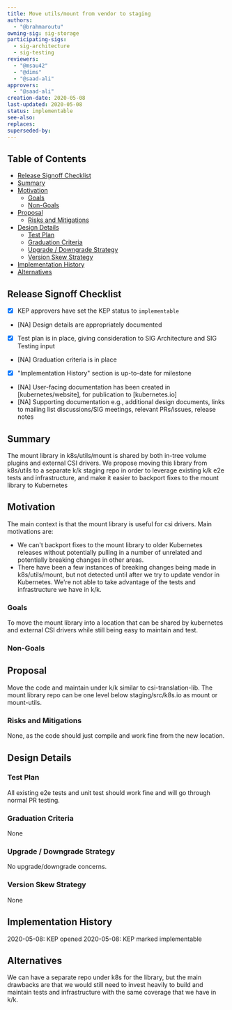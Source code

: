 ```yaml
---
title: Move utils/mount from vendor to staging
authors:
  - "@brahmaroutu"
owning-sig: sig-storage
participating-sigs:
  - sig-architecture
  - sig-testing
reviewers:
  - "@msau42"
  - "@dims"
  - "@saad-ali"
approvers:
  - "@saad-ali"
creation-date: 2020-05-08
last-updated: 2020-05-08
status: implementable
see-also:
replaces:
superseded-by:
---
```


## Table of Contents

<!-- toc -->
- [Release Signoff Checklist](#release-signoff-checklist)
- [Summary](#summary)
- [Motivation](#motivation)
  - [Goals](#goals)
  - [Non-Goals](#non-goals)
- [Proposal](#proposal)
  - [Risks and Mitigations](#risks-and-mitigations)
- [Design Details](#design-details)
  - [Test Plan](#test-plan)
  - [Graduation Criteria](#graduation-criteria)
  - [Upgrade / Downgrade Strategy](#upgrade--downgrade-strategy)
  - [Version Skew Strategy](#version-skew-strategy)
- [Implementation History](#implementation-history)
- [Alternatives](#alternatives)
<!-- /toc -->

## Release Signoff Checklist

- [X] KEP approvers have set the KEP status to `implementable`
- [NA] Design details are appropriately documented
- [X] Test plan is in place, giving consideration to SIG Architecture and SIG Testing input
- [NA] Graduation criteria is in place
- [X] "Implementation History" section is up-to-date for milestone
- [NA] User-facing documentation has been created in [kubernetes/website], for publication to [kubernetes.io]
- [NA] Supporting documentation e.g., additional design documents, links to mailing list discussions/SIG meetings, relevant PRs/issues, release notes


## Summary

The mount library in k8s/utils/mount is shared by both in-tree volume plugins and external CSI drivers. We propose moving this library from k8s/utils to a separate k/k staging repo in order to leverage existing k/k e2e tests and infrastructure, and make it easier to backport fixes to the mount library to Kubernetes

## Motivation

The main context is that the mount library is useful for csi drivers. Main motivations are: 
  * We can't backport fixes to the mount library to older Kubernetes releases without potentially pulling in a number of unrelated and potentially breaking changes in other areas.
  * There have been a few instances of breaking changes being made in k8s/utils/mount, but not detected until after we try to update vendor in Kubernetes. We're not able to take advantage of the tests and infrastructure we have in k/k.

### Goals

To move the mount library into a location that can be shared by kubernetes and external CSI drivers while still being easy to maintain and test. 

### Non-Goals



## Proposal

Move the code and maintain under k/k similar to csi-translation-lib. The mount library repo can be one level below staging/src/k8s.io as mount or mount-utils.

### Risks and Mitigations

None, as the code should just compile and work fine from the new location.

## Design Details

### Test Plan

All existing e2e tests and unit test should work fine and will go through normal PR testing.

### Graduation Criteria

None

### Upgrade / Downgrade Strategy

No upgrade/downgrade concerns.

### Version Skew Strategy

None

## Implementation History

2020-05-08: KEP opened
2020-05-08: KEP marked implementable

## Alternatives

We can have a separate repo under k8s for the library, but the main drawbacks are that we would still need to invest heavily to build and maintain tests and infrastructure with the same coverage that we have in k/k.

